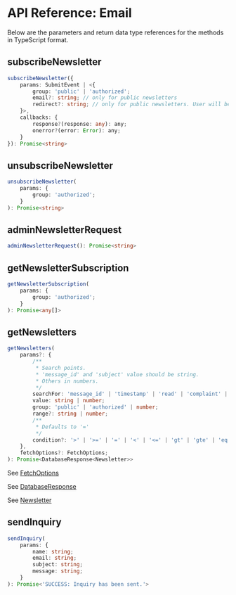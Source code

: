 # API Reference: Email

Below are the parameters and return data type references for the methods in TypeScript format.

## subscribeNewsletter

```ts
subscribeNewsletter({
    params: SubmitEvent | <{
        group: 'public' | 'authorized';
        email?: string; // only for public newsletters
        redirect?: string; // only for public newsletters. User will be redirected to this URL when confirmation link is clicked.
    }>,
    callbacks: {
        response?(response: any): any;
        onerror?(error: Error): any;
    }
}): Promise<string>
```

## unsubscribeNewsletter

```ts
unsubscribeNewsletter(
    params: { 
        group: 'authorized';
    }
): Promise<string>
```

## adminNewsletterRequest

```ts
adminNewsletterRequest(): Promise<string>
```

## getNewsletterSubscription

```ts
getNewsletterSubscription(
    params: { 
        group: 'authorized';
    }
): Promise<any[]>
```

## getNewsletters

```ts
getNewsletters(
    params?: {
        /**
         * Search points.
         * 'message_id' and 'subject' value should be string.
         * Others in numbers.
         */
        searchFor: 'message_id' | 'timestamp' | 'read' | 'complaint' | 'subject' | 'bounced';
        value: string | number;
        group: 'public' | 'authorized' | number;
        range?: string | number;
        /**
         * Defaults to '='
         */
        condition?: '>' | '>=' | '=' | '<' | '<=' | 'gt' | 'gte' | 'eq' | 'lt' | 'lte';
    },
    fetchOptions?: FetchOptions;
): Promise<DatabaseResponse<Newsletter>>
```

See [FetchOptions](/api-reference/data-types/README.md#fetchoptions)

See [DatabaseResponse](/api-reference/data-types/README.md#databaseresponse)

See [Newsletter](/api-reference/data-types/README.md#newsletter)


## sendInquiry

```ts
sendInquiry(
    params: {
        name: string;
        email: string;
        subject: string;
        message: string;
    }
): Promise<'SUCCESS: Inquiry has been sent.'>
```